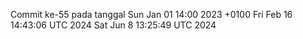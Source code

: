 Commit ke-55 pada tanggal Sun Jan 01 14:00 2023 +0100
Fri Feb 16 14:43:06 UTC 2024
Sat Jun  8 13:25:49 UTC 2024
